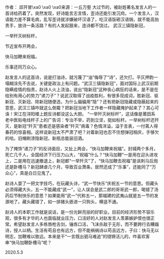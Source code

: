 作者： 邱开冒\xa0 \xa0 \xa0来源：一丘万壑 大过节的，被赵姓著名发言人的一首诗给药着了。突然发现，好诗能言志言情，歪诗还能引发沉疴。一个发言人，汉语能力差不算毛病，乱写歪诗就涉嫌破坏汉语了，吃汉语饭砸汉语锅，就不能高抬贵手，放诗一条活路？有的人发起狠来，连诗都不饶过。 武汉三镇隐新冠，

一举歼灭树标杆，

节近宣布开两会，

快马加鞭来祝福，

乐事还同万众心。

赵发言人的这首诗，说是打油诗，就污蔑了“油”侮辱了“诗”，还欠打。平仄押韵一塌糊涂先不去说，关键是政治上有问题。“武汉三镇隐新冠”，面对国际上武汉前期隐瞒疫情的指责，赵诗人火上浇油，说出“隐新冠”这种丧心病狂的话来，是不是在给别有用心的势力“递刀子”？说武汉取得了战疫胜利，有很多现成词，胜新冠、驱新冠、灭新冠、除新冠随便选，为什么偏偏用“隐”？还有把新冠隐藏或隐蔽起来的意思，武汉三镇咋就这么倒霉？把新冠当地下工作者一样隐藏掩护起来了？其心可诛！宋江在浔阳楼上题反诗都没这么大胆。 “一举歼灭树标杆”，这话像是莆田系老中医贴电线杆子上的广告词：专治不举，药到立坚，挺如标杆。一举树标杆还歼灭，是新冠“歼灭”患者还是感染者“歼灭”病毒？色情洋溢，溢于言表，一付蔫人得春药的惊喜相。这样说新冠太不严肃了吧？对着新冠也忍不住想弹冠相庆，手够欠的哈。旧帽刷漆隐新冠，新瓶总能装旧酒。

为了掩饰“递刀子”的反诗面目，又扯上两会，“快马加鞭来祝福”。封城两个多月，死亡几千人，全国经济下行压力山大，“祝福”什么？“快马加鞭”一是用在迎头进攻上，二是用在迅速撤退上，新冠都“一举歼灭”了，“快马加鞭去祝福”是讽刺马后炮还是卧槽马？新冠肆虐几个月，导致百业萧条，居然还成了“乐事”，还能同了“万众心”，真是白日见鬼了。

赵诗人耍了一把文字技巧，在玩藏头诗，“武一节快乐”庆祝五一节的意思。但藏头必须得藏大头，五一不能藏成“武一”，让人误会是武二郎的哥哥武一郎，喝错了汤药后节制快乐的意思？如果能用“武一”代称五一，那福建的武夷山就是五一节的发源地了。藏头藏错了，如一排猪头嵌进一只狗头，横竖不通。

赵诗人的本职工作就是说话，是一份光鲜亮丽的好职业。目前的经济形势不容乐观，很多有才华的人也面临就业压力，口活好的人对赵发言人羡慕嫉妒恨也很正常。希望赵发言人多练唇枪舌剑，锤炼口活，飞沫杀敌于无形，而不要跨行去糟蹋诗，授人以柄。生活有苟且也有远方，但不能祸祸诗以苟且远方，子曰：快马无以明志，加鞭难以致远。本来是干“一言既出驷马难追”的铿锵活儿的，咋喜欢客串“快马加鞭卧槽马”呢？

2020.5.3 


